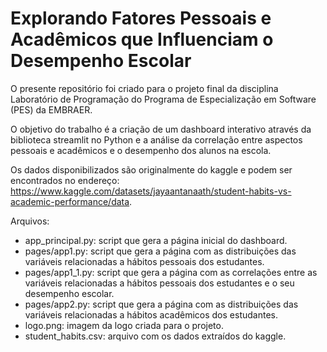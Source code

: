 # Explorando Fatores Pessoais e Acadêmicos que Influenciam o Desempenho Escolar

O presente repositório foi criado para o projeto final da disciplina Laboratório de Programação do Programa de Especialização em Software (PES) da EMBRAER.

O objetivo do trabalho é a criação de um dashboard interativo através da biblioteca streamlit no Python e a análise da correlação entre aspectos pessoais e acadêmicos e o desempenho dos alunos na escola.

Os dados disponibilizados são originalmente do kaggle e podem ser encontrados no endereço: https://www.kaggle.com/datasets/jayaantanaath/student-habits-vs-academic-performance/data.

Arquivos:

- app_principal.py: script que gera a página inicial do dashboard.
- pages/app1.py: script que gera a página com as distribuições das variáveis relacionadas a hábitos pessoais dos estudantes.
- pages/app1_1.py: script que gera a página com as correlações entre as variáveis relacionadas a hábitos pessoais dos estudantes e o seu desempenho escolar.
- pages/app2.py: script que gera a página com as distribuições das variáveis relacionadas a hábitos acadêmicos dos estudantes.
- logo.png: imagem da logo criada para o projeto.
- student_habits.csv: arquivo com os dados extraídos do kaggle.
